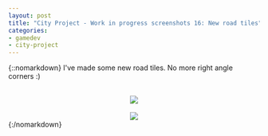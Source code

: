 ```yaml
---
layout: post
title: "City Project - Work in progress screenshots 16: New road tiles"
categories:
- gamedev
- city-project
---
```


{::nomarkdown}
I've made some new road tiles. No more right angle corners :)<br /><br /><div class="separator" style="clear: both; text-align: center;"><img border="0" src="http://1.bp.blogspot.com/-Ak81VHlXgpg/TmIRRtZ-qpI/AAAAAAAAAKg/4z-jW6Alkg8/s1600/blog.binarynonsense.com_20110903_1.jpg" /></div><br /><div class="separator" style="clear: both; text-align: center;"><img border="0" src="http://1.bp.blogspot.com/-W7hLBzczixA/TmIRVWNv5OI/AAAAAAAAAKo/oELIAHPRkls/s1600/blog.binarynonsense.com_20110903_2.jpg" /></div>
{:/nomarkdown}